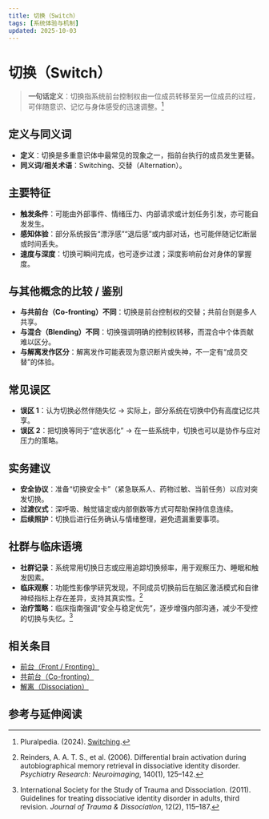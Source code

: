 ```yaml
---
title: 切换（Switch）
tags: [系统体验与机制]
updated: 2025-10-03
---
```


# 切换（Switch）

> **一句话定义**：切换指系统前台控制权由一位成员转移至另一位成员的过程，可伴随意识、记忆与身体感受的迅速调整。[^pluralpedia-switch]

## 定义与同义词

* **定义**：切换是多重意识体中最常见的现象之一，指前台执行的成员发生更替。
* **同义词/相关术语**：Switching、交替（Alternation）。

## 主要特征

* **触发条件**：可能由外部事件、情绪压力、内部请求或计划任务引发，亦可能自发发生。
* **感知体验**：部分系统报告“漂浮感”“退后感”或内部对话，也可能伴随记忆断层或时间丢失。
* **速度与深度**：切换可瞬间完成，也可逐步过渡；深度影响前台对身体的掌握度。

## 与其他概念的比较 / 鉴别

* **与共前台（Co-fronting）不同**：切换是前台控制权的交替；共前台则是多人共享。
* **与混合（Blending）不同**：切换强调明确的控制权转移，而混合中个体贡献难以区分。
* **与解离发作区分**：解离发作可能表现为意识断片或失神，不一定有“成员交替”的体验。

## 常见误区

* **误区 1**：认为切换必然伴随失忆 → 实际上，部分系统在切换中仍有高度记忆共享。
* **误区 2**：把切换等同于“症状恶化” → 在一些系统中，切换也可以是协作与应对压力的策略。

## 实务建议

* **安全协议**：准备“切换安全卡”（紧急联系人、药物过敏、当前任务）以应对突发切换。
* **过渡仪式**：深呼吸、触觉锚定或内部倒数等方式可帮助保持信息连续。
* **后续照护**：切换后进行任务确认与情绪整理，避免遗漏重要事项。

## 社群与临床语境

* **社群记录**：系统常用切换日志或应用追踪切换频率，用于观察压力、睡眠和触发因素。
* **临床观察**：功能性影像学研究发现，不同成员切换前后在脑区激活模式和自律神经指标上存在差异，支持其真实性。[^reinders2006]
* **治疗策略**：临床指南强调“安全与稳定优先”，逐步增强内部沟通，减少不受控的切换与失忆。[^isstd2011]

## 相关条目

* [前台（Front / Fronting）](entries/Front-Fronting.md)
* [共前台（Co-fronting）](entries/Co-Fronting.md)
* [解离（Dissociation）](entries/Dissociation.md)

## 参考与延伸阅读

[^pluralpedia-switch]: Pluralpedia. (2024). [Switching](https://pluralpedia.org/w/Switching).

[^reinders2006]: Reinders, A. A. T. S., et al. (2006). Differential brain activation during autobiographical memory retrieval in dissociative identity disorder. *Psychiatry Research: Neuroimaging*, 140(1), 125–142.

[^isstd2011]: International Society for the Study of Trauma and Dissociation. (2011). Guidelines for treating dissociative identity disorder in adults, third revision. *Journal of Trauma & Dissociation*, 12(2), 115–187.
